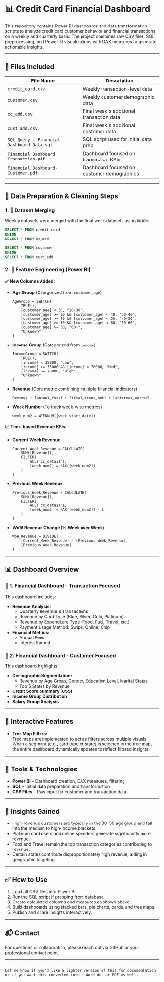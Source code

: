 # 📊 Credit Card Financial Dashboard

This repository contains Power BI dashboards and data transformation scripts to analyze credit card customer behavior and financial transactions on a weekly and quarterly basis. The project combines raw CSV files, SQL preprocessing, and Power BI visualizations with DAX measures to generate actionable insights.

---

## 📁 Files Included

| File Name                            | Description                                      |
|-------------------------------------|--------------------------------------------------|
| `credit_card.csv`                   | Weekly transaction-level data                    |
| `customer.csv`                      | Weekly customer demographic data                 |
| `cc_add.csv`                        | Final week's additional transaction data         |
| `cust_add.csv`                      | Final week's additional customer data            |
| `SQL Query - Financial Dashboard Data.sql` | SQL script used for initial data prep      |
| `Financial Dashboard Transaction.pdf` | Dashboard focused on transaction KPIs        |
| `Financial Dashboard-Customer.pdf`    | Dashboard focused on customer demographics    |

---

## 🔄 Data Preparation & Cleaning Steps

### 1. 🧩 Dataset Merging
Weekly datasets were merged with the final week datasets using `UNION`:
```sql
SELECT * FROM credit_card
UNION
SELECT * FROM cc_add

SELECT * FROM customer
UNION
SELECT * FROM cust_add
```

### 2. 🧠 Feature Engineering (Power BI)

#### ✅ New Columns Added:
- **Age Group** (Categorized from `customer_age`)
  ```DAX
  AgeGroup = SWITCH(
      TRUE(),
      [customer_age] < 30, "20-30",
      [customer_age] >= 30 && [customer_age] < 40, "30-40",
      [customer_age] >= 40 && [customer_age] < 50, "40-50",
      [customer_age] >= 50 && [customer_age] < 60, "50-60",
      [customer_age] >= 60, "60+",
      "Unknown"
  )
  ```

- **Income Group** (Categorized from `income`)
  ```DAX
  IncomeGroup = SWITCH(
      TRUE(),
      [income] < 35000, "Low",
      [income] >= 35000 && [income] < 70000, "Med",
      [income] >= 70000, "High",
      "Unknown"
  )
  ```

- **Revenue** (Core metric combining multiple financial indicators)
  ```DAX
  Revenue = [annual_fees] + [total_trans_amt] + [interest_earned]
  ```

- **Week Number** (To track week-wise metrics)
  ```DAX
  week_num2 = WEEKNUM([week_start_date])
  ```

#### 📈 Time-based Revenue KPIs:
- **Current Week Revenue**
  ```DAX
  Current_Week_Revenue = CALCULATE(
      SUM([Revenue]),
      FILTER(
          ALL('cc_detail'),
          [week_num2] = MAX([week_num2])
      )
  )
  ```

- **Previous Week Revenue**
  ```DAX
  Previous_Week_Revenue = CALCULATE(
      SUM([Revenue]),
      FILTER(
          ALL('cc_detail'),
          [week_num2] = MAX([week_num2]) - 1
      )
  )
  ```

- **WoW Revenue Change (% Week over Week)**
  ```DAX
  WoW_Revenue = DIVIDE(
      [Current_Week_Revenue] - [Previous_Week_Revenue],
      [Previous_Week_Revenue]
  )
  ```

---

## 📊 Dashboard Overview

### 📁 1. Financial Dashboard - **Transaction Focused**
This dashboard includes:

- **Revenue Analysis:**
  - Quarterly Revenue & Transactions
  - Revenue by Card Type (Blue, Silver, Gold, Platinum)
  - Revenue by Expenditure Type (Food, Fuel, Travel, etc.)
  - Payment Usage Method: Swipe, Online, Chip
- **Financial Metrics:**
  - Annual Fees
  - Interest Earned

### 👤 2. Financial Dashboard - **Customer Focused**
This dashboard highlights:

- **Demographic Segmentation:**
  - Revenue by Age Group, Gender, Education Level, Marital Status
  - Top 5 States by Revenue
- **Credit Score Summary (CSS)**
- **Income Group Distribution**
- **Salary Group Analysis**

---

## 🧭 Interactive Features

- **Tree Map Filters:**  
  Tree maps are implemented to act as filters across multiple visuals. When a segment (e.g., card type or state) is selected in the tree map, the entire dashboard dynamically updates to reflect filtered insights.

---

## 📌 Tools & Technologies

- **Power BI** – Dashboard creation, DAX measures, filtering
- **SQL** – Initial data preparation and transformation
- **CSV Files** – Raw input for customer and transaction data

---

## 🧠 Insights Gained

- High-revenue customers are typically in the 30–50 age group and fall into the medium to high-income brackets.
- Platinum card users and online spenders generate significantly more revenue.
- Food and Travel remain the top transaction categories contributing to revenue.
- Certain states contribute disproportionately high revenue, aiding in geographic targeting.

---

## ✅ How to Use

1. Load all CSV files into Power BI.
2. Run the SQL script if prepping from database.
3. Create calculated columns and measures as shown above.
4. Build dashboards using stacked bars, pie charts, cards, and tree maps.
5. Publish and share insights interactively.

---

## 📬 Contact

For questions or collaboration, please reach out via GitHub or your professional contact point.

---

```  

Let me know if you'd like a lighter version of this for documentation or if you want this converted into a Word doc or PDF as well.
